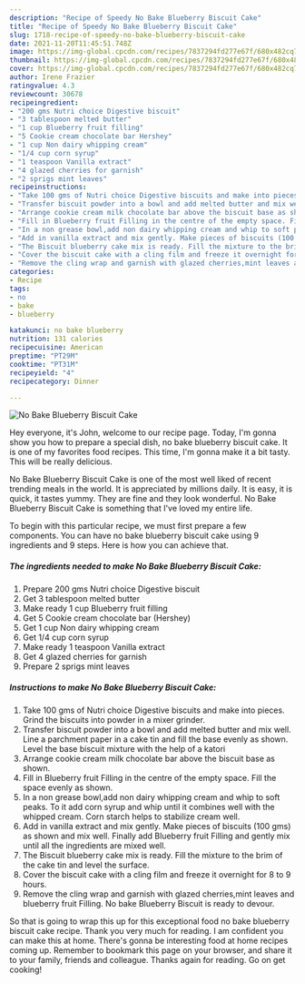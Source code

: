 ```yaml
---
description: "Recipe of Speedy No Bake Blueberry Biscuit Cake"
title: "Recipe of Speedy No Bake Blueberry Biscuit Cake"
slug: 1718-recipe-of-speedy-no-bake-blueberry-biscuit-cake
date: 2021-11-20T11:45:51.748Z
image: https://img-global.cpcdn.com/recipes/7837294fd277e67f/680x482cq70/no-bake-blueberry-biscuit-cake-recipe-main-photo.jpg
thumbnail: https://img-global.cpcdn.com/recipes/7837294fd277e67f/680x482cq70/no-bake-blueberry-biscuit-cake-recipe-main-photo.jpg
cover: https://img-global.cpcdn.com/recipes/7837294fd277e67f/680x482cq70/no-bake-blueberry-biscuit-cake-recipe-main-photo.jpg
author: Irene Frazier
ratingvalue: 4.3
reviewcount: 30678
recipeingredient:
- "200 gms Nutri choice Digestive biscuit"
- "3 tablespoon melted butter"
- "1 cup Blueberry fruit filling"
- "5 Cookie cream chocolate bar Hershey"
- "1 cup Non dairy whipping cream"
- "1/4 cup corn syrup"
- "1 teaspoon Vanilla extract"
- "4 glazed cherries for garnish"
- "2 sprigs mint leaves"
recipeinstructions:
- "Take 100 gms of Nutri choice Digestive biscuits and make into pieces. Grind the biscuits into powder in a mixer grinder."
- "Transfer biscuit powder into a bowl and add melted butter and mix well. Line a parchment paper in a cake tin and fill the base evenly as shown. Level the base biscuit mixture with the help of a katori"
- "Arrange cookie cream milk chocolate bar above the biscuit base as shown."
- "Fill in Blueberry fruit Filling in the centre of the empty space. Fill the space evenly as shown."
- "In a non grease bowl,add non dairy whipping cream and whip to soft peaks. To it add corn syrup and whip until it combines well with the whipped cream. Corn starch helps to stabilize cream well."
- "Add in vanilla extract and mix gently. Make pieces of biscuits (100 gms) as shown and mix well. Finally add Blueberry fruit Filling and gently mix until all the ingredients are mixed well."
- "The Biscuit blueberry cake mix is ready. Fill the mixture to the brim of the cake tin and level the surface."
- "Cover the biscuit cake with a cling film and freeze it overnight for 8 to 9 hours."
- "Remove the cling wrap and garnish with glazed cherries,mint leaves and blueberry fruit Filling. No bake Blueberry Biscuit is ready to devour."
categories:
- Recipe
tags:
- no
- bake
- blueberry

katakunci: no bake blueberry 
nutrition: 131 calories
recipecuisine: American
preptime: "PT29M"
cooktime: "PT31M"
recipeyield: "4"
recipecategory: Dinner

---
```



![No Bake Blueberry Biscuit Cake](https://img-global.cpcdn.com/recipes/7837294fd277e67f/680x482cq70/no-bake-blueberry-biscuit-cake-recipe-main-photo.jpg)

Hey everyone, it's John, welcome to our recipe page. Today, I'm gonna show you how to prepare a special dish, no bake blueberry biscuit cake. It is one of my favorites food recipes. This time, I'm gonna make it a bit tasty. This will be really delicious.



No Bake Blueberry Biscuit Cake is one of the most well liked of recent trending meals in the world. It is appreciated by millions daily. It is easy, it is quick, it tastes yummy. They are fine and they look wonderful. No Bake Blueberry Biscuit Cake is something that I've loved my entire life.


To begin with this particular recipe, we must first prepare a few components. You can have no bake blueberry biscuit cake using 9 ingredients and 9 steps. Here is how you can achieve that.

<!--inarticleads1-->

##### The ingredients needed to make No Bake Blueberry Biscuit Cake:

1. Prepare 200 gms Nutri choice Digestive biscuit
1. Get 3 tablespoon melted butter
1. Make ready 1 cup Blueberry fruit filling
1. Get 5 Cookie cream chocolate bar (Hershey)
1. Get 1 cup Non dairy whipping cream
1. Get 1/4 cup corn syrup
1. Make ready 1 teaspoon Vanilla extract
1. Get 4 glazed cherries for garnish
1. Prepare 2 sprigs mint leaves




<!--inarticleads2-->

##### Instructions to make No Bake Blueberry Biscuit Cake:

1. Take 100 gms of Nutri choice Digestive biscuits and make into pieces. Grind the biscuits into powder in a mixer grinder.
1. Transfer biscuit powder into a bowl and add melted butter and mix well. Line a parchment paper in a cake tin and fill the base evenly as shown. Level the base biscuit mixture with the help of a katori
1. Arrange cookie cream milk chocolate bar above the biscuit base as shown.
1. Fill in Blueberry fruit Filling in the centre of the empty space. Fill the space evenly as shown.
1. In a non grease bowl,add non dairy whipping cream and whip to soft peaks. To it add corn syrup and whip until it combines well with the whipped cream. Corn starch helps to stabilize cream well.
1. Add in vanilla extract and mix gently. Make pieces of biscuits (100 gms) as shown and mix well. Finally add Blueberry fruit Filling and gently mix until all the ingredients are mixed well.
1. The Biscuit blueberry cake mix is ready. Fill the mixture to the brim of the cake tin and level the surface.
1. Cover the biscuit cake with a cling film and freeze it overnight for 8 to 9 hours.
1. Remove the cling wrap and garnish with glazed cherries,mint leaves and blueberry fruit Filling. No bake Blueberry Biscuit is ready to devour.




So that is going to wrap this up for this exceptional food no bake blueberry biscuit cake recipe. Thank you very much for reading. I am confident you can make this at home. There's gonna be interesting food at home recipes coming up. Remember to bookmark this page on your browser, and share it to your family, friends and colleague. Thanks again for reading. Go on get cooking!
